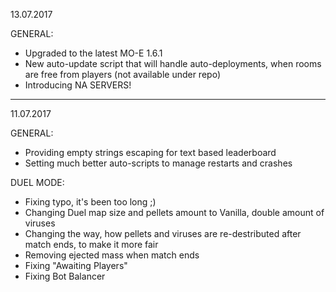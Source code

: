 13.07.2017

GENERAL:
- Upgraded to the latest MO-E 1.6.1
- New auto-update script that will handle auto-deployments, when rooms are free from players (not available under repo)
- Introducing NA SERVERS!

-------------

11.07.2017

GENERAL:
- Providing empty strings escaping for text based leaderboard
- Setting much better auto-scripts to manage restarts and crashes


DUEL MODE:
- Fixing typo, it's been too long ;)
- Changing Duel map size and pellets amount to Vanilla, double amount of viruses
- Changing the way, how pellets and viruses are re-destributed after match ends, to make it more fair
- Removing ejected mass when match ends
- Fixing "Awaiting Players"
- Fixing Bot Balancer
